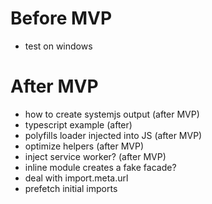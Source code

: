 # Before MVP

- test on windows

# After MVP

- how to create systemjs output (after MVP)
- typescript example (after)
- polyfills loader injected into JS (after MVP)
- optimize helpers (after MVP)
- inject service worker? (after MVP)
- inline module creates a fake facade?
- deal with import.meta.url
- prefetch initial imports
